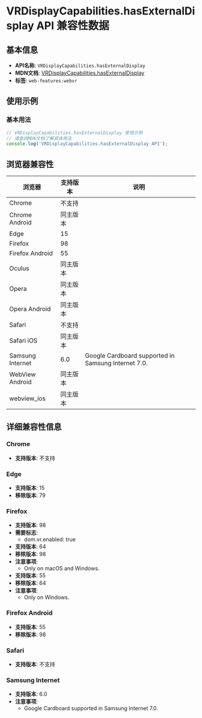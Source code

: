 # VRDisplayCapabilities.hasExternalDisplay API 兼容性数据

## 基本信息

- **API名称**: `VRDisplayCapabilities.hasExternalDisplay`
- **MDN文档**: [VRDisplayCapabilities.hasExternalDisplay](https://developer.mozilla.org/docs/Web/API/VRDisplayCapabilities/hasExternalDisplay)
- **标签**: `web-features:webvr`

## 使用示例

### 基本用法

```javascript
// VRDisplayCapabilities.hasExternalDisplay 使用示例
// 请查阅MDN文档了解具体用法
console.log('VRDisplayCapabilities.hasExternalDisplay API');
```

## 浏览器兼容性

| 浏览器 | 支持版本 | 说明 |
|--------|----------|------|
| Chrome | 不支持 |  |
| Chrome Android | 同主版本 |  |
| Edge | 15 |  |
| Firefox | 98 |  |
| Firefox Android | 55 |  |
| Oculus | 同主版本 |  |
| Opera | 同主版本 |  |
| Opera Android | 同主版本 |  |
| Safari | 不支持 |  |
| Safari iOS | 同主版本 |  |
| Samsung Internet | 6.0 | Google Cardboard supported in Samsung Internet 7.0. |
| WebView Android | 同主版本 |  |
| webview_ios | 同主版本 |  |

## 详细兼容性信息

### Chrome

- **支持版本**: 不支持

### Edge

- **支持版本**: 15
- **移除版本**: 79

### Firefox

- **支持版本**: 98
- **需要标志**: 
  - dom.vr.enabled: true
- **支持版本**: 64
- **移除版本**: 98
- **注意事项**:
  - Only on macOS and Windows.
- **支持版本**: 55
- **移除版本**: 64
- **注意事项**:
  - Only on Windows.

### Firefox Android

- **支持版本**: 55
- **移除版本**: 98

### Safari

- **支持版本**: 不支持

### Samsung Internet

- **支持版本**: 6.0
- **注意事项**:
  - Google Cardboard supported in Samsung Internet 7.0.

